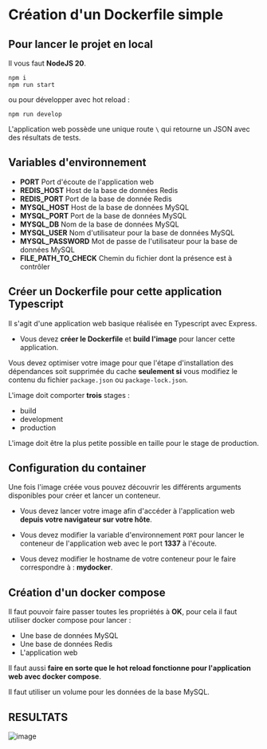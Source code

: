 # Création d'un Dockerfile simple

## Pour lancer le projet en local

Il vous faut **NodeJS 20**.

```
npm i
npm run start
```

ou pour développer avec hot reload :

```
npm run develop
```

L'application web possède une unique route `\` qui retourne un JSON avec des résultats de tests.

## Variables d'environnement 

* **PORT** Port d'écoute de l'application web
* **REDIS_HOST** Host de la base de données Redis
* **REDIS_PORT** Port de la base de donnée Redis
* **MYSQL_HOST** Host de la base de données MySQL
* **MYSQL_PORT** Port de la base de données MySQL
* **MYSQL_DB** Nom de la base de données MySQL
* **MYSQL_USER** Nom d'utilisateur pour la base de données MySQL
* **MYSQL_PASSWORD** Mot de passe de l'utilisateur pour la base de données MySQL
* **FILE_PATH_TO_CHECK** Chemin du fichier dont la présence est à contrôler

## Créer un Dockerfile pour cette application Typescript

Il s'agit d'une application web basique réalisée en Typescript avec Express.

* Vous devez **créer le Dockerfile** et **build l'image** pour lancer cette application.

Vous devez optimiser votre image pour que l'étape d'installation des dépendances soit supprimée du cache **seulement si** vous modifiez le contenu du fichier `package.json` ou `package-lock.json`.

L'image doit comporter **trois** stages :
* build
* development
* production

L'image doit être la plus petite possible en taille pour le stage de production.

## Configuration du container

Une fois l'image créée vous pouvez découvrir les différents arguments disponibles pour créer et lancer un conteneur.

* Vous devez lancer votre image afin d'accéder à l'application web **depuis votre navigateur sur votre hôte**.

* Vous devez modifier la variable d'environnement `PORT` pour lancer le conteneur de l'application web avec le port **1337** à l'écoute.

* Vous devez modifier le hostname de votre conteneur pour le faire correspondre à : **mydocker**.

## Création d'un docker compose

Il faut pouvoir faire passer toutes les propriétés à **OK**, pour cela il faut utiliser docker compose pour lancer :
* Une base de données MySQL
* Une base de données Redis
* L'application web

Il faut aussi **faire en sorte que le hot reload fonctionne pour l'application web avec docker compose**.

Il faut utiliser un volume pour les données de la base MySQL.

## RESULTATS
![image](https://github.com/MatisGalvin/dummy-app-tp2/assets/72927745/8206f3f8-9dc6-455e-ab2d-78755db878d2)

